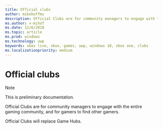 ```yaml
---
title: Official clubs
author: mikehoffms
description: Official Clubs are for community managers to engage with the entire gaming community, and for gamers to find other gamers.
ms.author: v-mihof
ms.date: 12/6/2018
ms.topic: article
ms.prod: windows
ms.technology: uwp
keywords: xbox live, xbox, games, uwp, windows 10, xbox one, clubs
ms.localizationpriority: medium
---
```


# Official clubs

> [!NOTE]
> This is preliminary documentation.

Official Clubs are for community managers to engage with the entire gaming community, and for gamers to find other gamers.

Official Clubs will replace Game Hubs.
